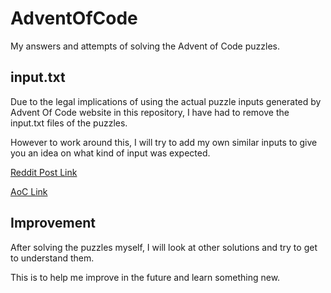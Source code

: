 # AdventOfCode
My answers and attempts of solving the Advent of Code puzzles.

## input.txt

Due to the legal implications of using the actual puzzle inputs generated by Advent Of Code website in this repository, I have had to remove the input.txt files of the puzzles.

However to work around this, I will try to add my own similar inputs to give you an idea on what kind of input was expected.

[Reddit Post Link](https://www.reddit.com/r/adventofcode/comments/18an94z/psa_dont_share_your_inputs_even_in_your_github/)

[AoC Link](https://adventofcode.com/2022/about#legal)

## Improvement

After solving the puzzles myself, I will look at other solutions and try to get to understand them. 

This is to help me improve in the future and learn something new.

